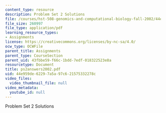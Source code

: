 ```yaml
---
content_type: resource
description: Problem Set 2 Solutions
file: /courses/hst-508-genomics-and-computational-biology-fall-2002/44e959de62297a5a97c621575332278c_ps2answers2002.pdf
file_size: 260997
file_type: application/pdf
learning_resource_types:
- Assignments
license: https://creativecommons.org/licenses/by-nc-sa/4.0/
ocw_type: OCWFile
parent_title: Assignments
parent_type: CourseSection
parent_uid: 43fbbe59-f66c-1bdd-7edf-018322523e8a
resourcetype: Document
title: ps2answers2002.pdf
uid: 44e959de-6229-7a5a-97c6-21575332278c
video_files:
  video_thumbnail_file: null
video_metadata:
  youtube_id: null
---
```

Problem Set 2 Solutions